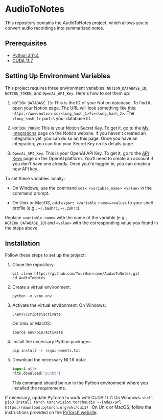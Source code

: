 # AudioToNotes

This repository contains the AudioToNotes project, which allows you to convert audio recordings into summarized notes.

## Prerequisites

- [Python 3.11.4](https://www.python.org/downloads/release/python-3114/)
- [CUDA 11.7](https://developer.nvidia.com/cuda-11-7-0-download-archive)

## Setting Up Environment Variables

This project requires three environment variables: `NOTION_DATABASE_ID`, `NOTION_TOKEN`, and `OpenAi_API_Key`. Here's how to set them up:

1. `NOTION_DATABASE_ID`: This is the ID of your Notion database. To find it, open your Notion page. The URL will look something like this: `https://www.notion.so/<long_hash_1>?v=<long_hash_2>`. The `<long_hash_1>` part is your database ID.

2. `NOTION_TOKEN`: This is your Notion Secret Key. To get it, go to the [My Integrations](https://www.notion.so/my-integrations) page on the Notion website. If you haven't created an integration yet, you can do so on this page. Once you have an integration, you can find your Secret Key on its details page.

3. `OpenAi_API_Key`: This is your OpenAI API Key. To get it, go to the [API Keys](https://platform.openai.com/account/api-keys) page on the OpenAI platform. You'll need to create an account if you don't have one already. Once you're logged in, you can create a new API key.

To set these variables locally:

- On Windows, use the command `setx <variable_name> <value>` in the command prompt.

- On Unix or MacOS, add `export <variable_name>=<value>` to your shell profile (e.g., `~/.bashrc`, `~/.zshrc`).

Replace `<variable_name>` with the name of the variable (e.g., `NOTION_DATABASE_ID`) and `<value>` with the corresponding value you found in the steps above.

## Installation

Follow these steps to set up the project:

1. Clone the repository:
    ```shell
    git clone https://github.com/YourUsername/AudioToNotes.git
    cd AudioToNotes
    ```

2. Create a virtual environment:
    ```shell
    python -m venv env
    ```

3. Activate the virtual environment:
    On Windows:
    ```shell
    .\env\Scripts\activate
    ```
    On Unix or MacOS:
    ```shell
    source env/bin/activate
    ```

5. Install the necessary Python packages:
    ```shell
    pip install -r requirements.txt
    ```
    
6. Download the necessary NLTK data:
    ```python
    import nltk
    nltk.download('punkt')
    ```
    This command should be run in the Python environment where you installed the requirements.

If necessary, update PyTorch to work with CUDA 11.7:
    On Windows:
    ```shell
    pip3 install torch torchvision torchaudio --index-url https://download.pytorch.org/whl/cu117
    ```
    On Unix or MacOS, follow the instructions provided on the [PyTorch website](https://pytorch.org/get-started/locally/).
